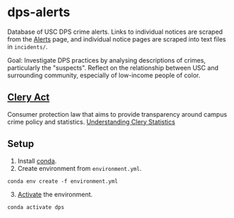 # dps-alerts

Database of USC DPS crime alerts. Links to individual notices are scraped from the [Alerts](https://dps.usc.edu/category/alerts/) page, and individual notice pages are scraped into text files in `incidents/`.

Goal: Investigate DPS practices by analysing descriptions of crimes, particularly the "suspects". Reflect on the relationship between USC and surrounding community, especially of low-income people of color.

## [Clery Act](https://clerycenter.org/policy-resources/the-clery-act/)
Consumer protection law that aims to provide transparency around campus crime policy and statistics. 
[Understanding Clery Statistics](https://clerycenter.org/wp-content/uploads/2017/03/0618_Understanding-Clery-Statistics.pdf)

## Setup

1. Install [conda](https://docs.conda.io/projects/conda/en/latest/user-guide/install/).
2. Create environment from `environment.yml`.
```
conda env create -f environment.yml
```
3. [Activate](https://docs.conda.io/projects/conda/en/latest/user-guide/tasks/manage-environments.html#creating-an-environment-from-an-environment-yml-file) the environment.
```
conda activate dps
```
